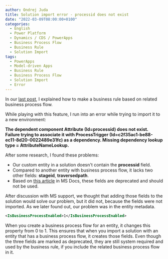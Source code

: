 ```yaml
---
author: Ondrej Juda
title: Solution import error - processid does not exist
date: "2022-03-09T08:00:00+0100"
categories:
  - English
  - Power Platform
  - Dynamics / CDS / PowerApps
  - Business Process Flow
  - Business Rule
  - Solution Import
tags:
  - PowerApps
  - Model-driven Apps
  - Business Rule
  - Business Process Flow
  - Solution Import
  - Error
---
```


In our [last post](/2022/03/07/business-rule-on-related-bpf-stage/), I explained how to make a business rule based on related business process flow.

While playing with this feature, I run into an error while trying to import it to a new environment:

**The dependent component Attribute (Id=processid) does not exist. Failure trying to associate it with ProcessTrigger (Id=c2f35ac1-be88-ec11-8d20-0022489e31fc) as a dependency. Missing dependency lookup type = AttributeNameLookup.**

After some research, I found these problems:

- Our custom entity in a solution doesn't contain the **processid** field.
- Compared to another entity with business process flow, it lacks two other fields: **stageid**, **traversedpath**.
- Based on [this article](https://docs.microsoft.com/en-us/dynamics365/customerengagement/on-premises/developer/model-business-process-flows?view=op-9-1#legacy-process-related-attributes-in-entities) in MS Docs, these fields are deprecated and should not be used.

After discussion with MS support, we thought that adding those fields to the solution would solve our problem, but it did not, because the fields were not imported. As we later found out, our problem was in the entity metadata. 

```xml
<IsBusinessProcessEnabled>1</IsBusinessProcessEnabled>
```

When you create a business process flow for an entity, it changes this property from 0 to 1. This ensures that when you import a solution with an entity that has a business process flow, it creates those fields.
Even though the three fields are marked as deprecated, they are still system required and used by the business rule, if you include the related business process flow in it.
